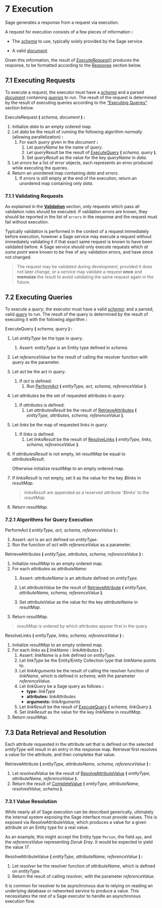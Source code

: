 # <a name="execution">7</a> Execution

Sage generates a response from a request via execution.

A request for execution consists of a few pieces of information **:**

-   The [*schema*](#4.1) to use, typically solely provided by the Sage service.

-   A valid *[document](#6.1)*.


Given this information, the result of *[ExecuteRequest()](#7.1.ExecuteRequest())* produces the response, to be formatted according to the [Response](#response) section below.

## <a name="7.1">7.1</a> Executing Requests

To execute a *request*, the executor must have a *[schema](#4.1)* and a parsed *[document](#6.1)* containing *[queries](#6.2)* to run. The result of the request is determined by the result of executing queries according to the [“Executing Queries”](#7.2) section below.

<a name="7.1.0">ExecuteRequest</a> **(** *schema, document* **) :**

1.  Initialize *data* to an empty ordered map.
3.  Let *data* be the result of running the following algorithm *normally* (allowing parallelization) **:**
    1.  For each *query* given in the *document* **:**
        1.  Let *queryName* be the name of *query*.
        2.  Let *queryResult* be the result of [ExecuteQuery](#7.2.0) **(** *schema, query* **)**.
        3.  Set *queryResult* as the value for the key *queryName* in *data*.
4.  Let *errors* be a list of error objects, each represents an error produced while executing the queries.
5.  Return an unordered map containing *data* and *errors*.
    1.  If *errors* is still empty at the end of the execution, return an unordered map containing only *data*.


### <a name="7.1.1">7.1.1</a> Validating Requests

As explained in the [**Validation**](#validation) section, only requests which pass all validation rules should be executed. If validation errors are known, they should be reported in the list of `errors` in the response and the request must fail without execution.

Typically validation is performed in the context of a request immediately before execution, however a Sage service may execute a request without immediately validating it if that exact same request is known to have been
validated before. A Sage service should only execute requests which *at some point* were known to be free of any validation errors, and have since not changed.

>   The request may be validated during development, provided it does not later change, or a service may validate a request **once** and **memoize** the result to avoid validating the same request again in the future.

## <a name="7.2">7.2</a> Executing Queries

To execute a *query*, the executor must have a valid *[schema](#4.1)*; and a parsed, valid *[query](#6.2)* to run. The result of the query is determined by the result of executing it with the following algorithm **:**

<a name="7.2.0">ExecuteQuery</a> **(** *schema, query* **) :**

1.  Let *entityType* be the type in *query*.

    1.  Assert: *entityType* is an Entity type defined in *schema*.

2.  Let *referenceValue* be the result of calling the resolver function with *query* as the parameter.

3.  Let *act* be the act in *query*.
    1.  If *act* is defined:
        1.  Run [PerformAct](#7.2.1.1) **(** *entityType, act, schema, referenceValue* **)**.

4.  Let *attributes* be the set of requested attributes in *query*.
    1.  If *attributes* is defined:
        1.  Let *attributesResult* be the result of [RetrieveAttributes](#7.2.1.2) **(** *entityType, attributes, schema, referenceValue* **)**.

5.  Let *links* be the map of requested links in *query*.

    1.  If *links* is defined:
        1.  Let *linksResult* be the result of [ResolveLinks](#7.2.1.3) **(** *entityType, links, schema, referenceValue* **)**.

  6.  If *attributesResult* is not empty, let *resultMap* be equal to *attributesResult*.

      Otherwise initialize *resultMap* to an empty ordered map.

  7.  If *linksResult* is not empty, set it as the value for the key *$links* in *resultMap*.

      >   *linksResult* are appended as a reserved attribute *‘$links’* to the *resultMap*.

  8.  Return *resultMap*.


### <a name="7.2.1">7.2.1</a> Algorithms for Query Execution

<a name="7.2.1.1">PerformAct</a> **(** *entityType, act, schema, referenceValue* **) :**

1.  Assert: *act* is an act defined on *entityType*.
2.  Run the function of *act* with *referenceValue* as a parameter.

<a name="7.2.1.2">RetrieveAttributes</a> **(** *entityType, attributes, schema, referenceValue* **) :**

1.  Initialize *resultMap* to an empty ordered map.
2.  For each *attributes* as *attributeName*:
    1.  Assert: *attributeName* is an attribute defined on *entityType*.
    2.  Let *attributeValue* be the result of [RetrieveAttribute](#7.3.0) **(** *entityType, attributeName, schema, referenceValue* **)**.

    3.  Set *attributeValue* as the value for the key *attributeName* in *resultMap*.
3.  Return *resultMap*.

>   *resultMap* is ordered by which attributes appear first in the query.

<a name="7.2.1.3">ResolveLinks</a> **(** *entityType, links, schema, referenceValue* **) :**

1.  Inıtialize *resultMap* to an empty ordered map.
2.  For each *links* as **[** *linkName* **:** *linkAttributes* **]** **:**
    1.  Assert: *linkName* is a link defined on *entityType*.
    2.  Let *linkType* be the Entity/Entity Collection type that *linkName* points to.
    4.  Let *linkArguments* be the result of calling the resolver function of *linkName*, which is defined in *schema*, with the parameter *referenceValue*.
    5.  Let *linkQuery* be a Sage query as follows **:**
        -   **type:** *linkType*
        -   **attributes:** *linkAttributes*
        -   **arguments:** *linkArguments*
    6.  Let *linkResult* be the result of [ExecuteQuery](#7.2.0) **(** *schema, linkQuery* **)**.
    7.  Set *linkResult* as the value for the key *linkName* in *resultMap*.
3.  Return *resultMap*.

## <a name="7.3">7.3</a> Data Retrieval and Resolution

Each attribute requested in the attribute set that is defined on the selected *entityType* will result in an entry in the response map. Retrieval first resolves a value for the attribute, and then completes that value.

<a name="7.3.0">RetrieveAttribute</a>  **(** *entityType, attributeName, schema, referenceValue* **) :**

1.  Let *resolvedValue* be the result of [ResolveAttributeValue](#7.3.1.1) **(** *entityType, attributeName, referenceValue* **)**.
2.  Return the result of [CompleteValue](#7.3.1.2) **(** *entityType, attributeName, resolvedValue, schema* **)**.

### <a name="7.3.1">7.3.1</a> Value Resolution

While nearly all of Sage execution can be described generically, ultimately the internal system exposing the Sage interface must provide values. This is exposed via *ResolveAttributeValue*, which produces a value for a given attribute on an Entity type for a real value.

As an example, this might accept the Entity type `Person`, the field `age`, and the *referenceValue* representing *Doruk Eray*. It would be expected to yield the value *17*.

<a name="7.3.1.1">ResolveAttributeValue</a> **(** *entityType, attributeName, referenceValue* **) :**

1.  Let *resolver* be the resolver function of *attributeName*, which is defined on *entityType*.
2.  Return the result of calling *resolver*, with the parameter *referenceValue*.

It is common for resolver to be asynchronous due to relying on reading an underlying database or networked service to produce a value. This necessitates the rest of a Sage executor to handle an asynchronous execution flow.


